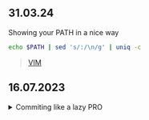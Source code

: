 ## 31.03.24

Showing your PATH in a nice way

```bash
echo $PATH | sed 's/:/\n/g' | uniq -c
```


> <a href="https://github.com/GrigorijSchleifer/codeNewbie/tree/main/VIM">VIM</a>
## 16.07.2023
<details>
  <summary>Commiting like a lazy PRO</summary>
<br>
```bash
Tired of typing "git add ." "git commit -m ..." and "git push origin master"
    >> Add this code to your .zshrc and source the .zshrc file
```

```bash
function lazygit() {
    git add .
    git commit -a -m "$1"
    git push
}
```